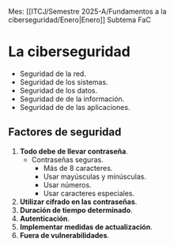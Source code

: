 Mes: [[ITCJ/Semestre 2025-A/Fundamentos a la ciberseguridad/Enero|Enero]]
Subtema FaC

# La ciberseguridad
- Seguridad de la red.
- Seguridad de los sistemas.
- Seguridad de los datos.
- Seguridad de de la información.
- Seguridad de de las aplicaciones.

## Factores de seguridad

1. **Todo debe de llevar contraseña**.
	- Contraseñas seguras.
		- Más de 8 caracteres.
		- Usar mayúsculas y minúsculas.
		- Usar números.
		- Usar caracteres especiales.
2. **Utilizar cifrado en las contraseñas**.
3. **Duración de tiempo determinado**.
4. **Autenticación**.
5. **Implementar medidas de actualización**.
6. **Fuera de vulnerabilidades**.